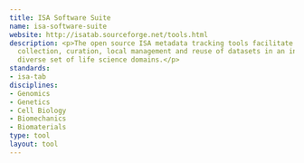```yaml
---
title: ISA Software Suite
name: isa-software-suite
website: http://isatab.sourceforge.net/tools.html
description: <p>The open source ISA metadata tracking tools facilitate <a href="http://www.dcc.ac.uk/resources/metadata-standards/isa-tab">ISA-TAB</a>-compliant
  collection, curation, local management and reuse of datasets in an increasingly
  diverse set of life science domains.</p>
standards:
- isa-tab
disciplines:
- Genomics
- Genetics
- Cell Biology
- Biomechanics
- Biomaterials
type: tool
layout: tool
---
```


